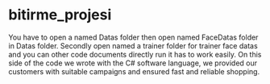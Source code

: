 # bitirme_projesi
You have to open a named Datas folder then open named FaceDatas folder in Datas folder.
Secondly open named a trainer folder for trainer face datas and you can other code documents directly run it has to work easily.
On this side of the code we wrote with the C# software language, we provided our customers with suitable campaigns and ensured fast and reliable shopping.
